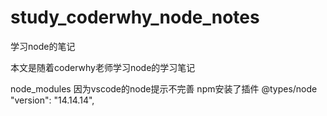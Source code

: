 # study_coderwhy_node_notes
学习node的笔记

本文是随着coderwhy老师学习node的学习笔记

node_modules 因为vscode的node提示不完善 npm安装了插件 @types/node "version": "14.14.14",



